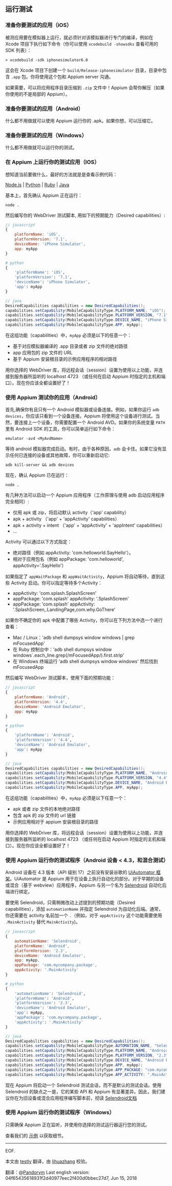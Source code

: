 ## 运行测试

### 准备你要测试的应用（iOS）

被测应用要在模拟器上运行，就必须针对该模拟器进行专门的编译，例如在 Xcode 项目下执行如下命令（你可以使用 `xcodebuild -showsdks` 查看可用的 SDK 列表）：

    > xcodebuild -sdk iphonesimulator6.0

这会在 Xcode 项目下创建一个 `build/Release-iphonesimulator` 目录，目录中包含 `.app` 包。你将使用这个包和 Appium server 沟通。

如果需要，可以将应用程序目录压缩到 `.zip` 文件中！Appium 会帮你解压（如果你使用的不是局部的 Appium）。

### 准备你要测试的应用（Android）

什么都不用做就可以使用 Appium 运行你的 .apk。如果你想，可以压缩它。

### 准备你要测试的应用（Windows）
什么都不用做就可以运行你的测试。


### 在 Appium 上运行你的测试应用（IOS）

想知道当前要做什么，最好的方法就是是查看示例代码：

[Node.js](https://github.com/appium/appium/tree/master/sample-code/javascript-webdriverio) | [Python](https://github.com/appium/appium/tree/master/sample-code/python) | [Ruby](https://github.com/appium/appium/tree/master/sample-code/ruby) | [Java](https://github.com/appium/appium/tree/master/sample-code/java)

基本上，首先确认 Appium 正在运行：

    node .

然后编写你的 WebDriver 测试脚本, 用如下的预期能力（Desired capabilities）:

```javascript
// javascript
{
    platformName: 'iOS',
    platformVersion: '7.1',
    deviceName: 'iPhone Simulator',
    app: myApp
}
```

```python
# python
{
    'platformName': 'iOS',
    'platformVersion': '7.1',
    'deviceName': 'iPhone Simulator',
    'app': myApp
}
```

```java
// java
DesiredCapabilities capabilities = new DesiredCapabilities();
capabilities.setCapability(MobileCapabilityType.PLATFORM_NAME, "iOS");
capabilities.setCapability(MobileCapabilityType.PLATFORM_VERSION, "7.1");
capabilities.setCapability(MobileCapabilityType.DEVICE_NAME, "iPhone Simulator");
capabilities.setCapability(MobileCapabilityType.APP, myApp);
```


在这组功能（capabilities）中，`myApp` 必须是以下的任意一个：

* 基于对应模拟器编译的 .app 目录或者 zip 文件的绝对路径
* app 应用包的 zip 文件的 URL
* 基于 Appium 安装根目录的示例应用程序的相对路径

用你选择的 WebDriver 库，将远程会话（session）设置为使用以上功能，并连接到服务器所监听的 localhost 4723 （或任何在启动 Appium 时指定的主机和端口）。现在你应该全都设置好了！

### 使用 Appium 测试你的应用（Android）

首先,确保你有且只有一个 Android 模拟器或设备连接。例如，如果你运行 `adb devices`，你应该只看到一个设备连接。Appium 将使用这个设备进行测试。当然，要连接上一个设备，你需要配置一个 Android AVD。如果你的系统变量 `PATH` 里有 Android SDK 的工具，你可以简单运行如下命令：

    emulator -avd <MyAvdName>

等待 android 模拟器完成启动。有时，由于各种原因，`adb` 会卡住。如果它没有显示任何已连接的设备或其他故障，你可以重新启动它:

    adb kill-server && adb devices

现在，确认 Appium 已在运行：

    node .

有几种方法可以启动一个 Appium 应用程序（工作原理与使用 adb 启动应用程序完全相同）:

- 仅用 apk 或 zip，将启动默认 activity（'app' capability）
- apk + activity （'app' + 'appActivity' capabilities）
- apk + activity + intent （'app' + 'appActivity' + 'appIntent' capabilities）
- ...

Activity 可以通过以下方式指定：

- 绝对路径（例如 appActivity: 'com.helloworld.SayHello'）。
- 相对于应用包名（例如 appPackage: 'com.helloworld', appActivity='.SayHello'）

如果指定了 `appWaitPackage` 和 `appWaitActivity`，Appium 将自动等待，直到这些 Activity 启动。你可以指定等待多个Activity：

- appActivity: 'com.splash.SplashScreen'
- appPackage: 'com.splash' appActivity: '.SplashScreen'
- appPackage: 'com.splash' appActivity: '.SplashScreen,.LandingPage,com.why.GoThere'

如果你不确定你的 apk 中配置了哪些 Activity，你可以在下列方法中选一个进行查看：

- Mac / Linux：'adb shell dumpsys window windows | grep mFocusedApp'
- 在 Ruby 控制台中：'adb shell dumpsys window windows\`.each_line.grep(/mFocusedApp/).first.strip'
- 在 Windows 终端运行 'adb shell dumpsys window windows' 然后找到 mFocusedApp

然后编写 WebDriver 测试脚本，使用下面的预期功能：

```javascript
// javascript
{
    platformName: 'Android',
    platformVersion: '4.4',
    deviceName: 'Android Emulator',
    app: myApp
}
```

```python
# python
{
    'platformName': 'Android',
    'platformVersion': '4.4',
    'deviceName': 'Android Emulator',
    'app': myApp
}
```

```java
// java
DesiredCapabilities capabilities = new DesiredCapabilities();
capabilities.setCapability(MobileCapabilityType.PLATFORM_NAME, "Android");
capabilities.setCapability(MobileCapabilityType.PLATFORM_VERSION, "4.4");
capabilities.setCapability(MobileCapabilityType.DEVICE_NAME, "Android Emulator");
capabilities.setCapability(MobileCapabilityType.APP, myApp);
```

在这组功能（capabilities）中，`myApp` 必须是以下任意一个：

* apk 或者 zip 文件的本地绝对路径
* 包含 apk 的 zip 文件的 url 链接
* 示例应用相对于 appium 安装根目录的路径

用你选择的 WebDriver 库，将远程会话（session）设置为使用以上功能，并连接到服务器所监听的 localhost 4723 （或任何在启动 Appium 时指定的主机和端口）。现在你应该全都设置好了！

### 使用 Appium 运行你的测试程序（Android 设备 &lt; 4.3，和混合测试）

Android 设备在 4.3  版本（API 级别 17）之前没有安装谷歌的 [UiAutomator 框架](http://developer.android.com/tools/testing-support-library/index.html#UIAutomator)。UiAutomator 是 Appium 用于在设备上执行自动化的部分。对于早期的设备或混合（基于 webview）应用程序，Appium 与另一个名为 [Selendroid](http://selendroid.io/) 自动化后端进行绑定。

要使用 Selendroid，只需稍微改动上述提到的预期功能（Desired capabilities），添加 `automationName` 并指定 Selendroid 为自动化后端。通常，你还需要在 activity 名前加一个 `.`（例如，对于 `appActivity` 这个功能需要使用 `.MainActivity` 替代 `MainActivity`)。

```javascript
// javascript
{
    automationName: 'Selendroid',
    platformName: 'Android',
    platformVersion: '2.3',
    deviceName: 'Android Emulator',
    app: myApp,
    appPackage: 'com.mycompany.package',
    appActivity: '.MainActivity'
}
```

```python
# python
{
    'automationName': 'Selendroid',
    'platformName': 'Android',
    'platformVersion': '2.3',
    'deviceName': 'Android Emulator',
    'app': myApp,
    'appPackage': 'com.mycompany.package',
    'appActivity': '.MainActivity'
}
```

```java
// java
DesiredCapabilities capabilities = new DesiredCapabilities();
capabilities.setCapability(MobileCapabilityType.AUTOMATION_NAME, "Selendroid");
capabilities.setCapability(MobileCapabilityType.PLATFORM_NAME, "Android");
capabilities.setCapability(MobileCapabilityType.PLATFORM_VERSION, "2.3");
capabilities.setCapability(MobileCapabilityType.DEVICE_NAME, "Android Emulator");
capabilities.setCapability(MobileCapabilityType.APP, myApp);
capabilities.setCapability(MobileCapabilityType.APP_PACKAGE: "com.mycompany.package");
capabilities.setCapability(MobileCapabilityType.APP_ACTIVITY: ".MainActivity");
```

现在 Appium 将启动一个 Selendroid 测试会话，而不是默认的测试会话。使用 Selendroid 的缺点之一是，它的某些 API 和 Appium 有显著差异。因此，我们建议你在为旧设备或混合应用程序编写脚本前，彻读 [Selendroid文档](http://selendroid.io/native.html)

### 使用 Appium 运行你的测试程序（Windows）

只需确保 Appium 正在监听，并使用你选择的测试运行器运行您的测试。

查看我们的 [示例](https://github.com/Microsoft/WinAppDriver/tree/master/Samples) 以获取细节。

---
EOF.

本文由 [testly](https://github.com/testly) 翻译，由 [lihuazhang](https://github.com/lihuazhang) 校验。

翻译：@[Pandorym](https://github.com/Pandorym)
Last english version: 04f65435618931f2d40977eec2f400d0bbec27d7, Jun 15, 2018
